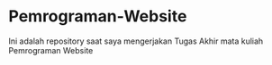 # Pemrograman-Website
Ini adalah repository saat saya mengerjakan Tugas Akhir mata kuliah Pemrograman Website
